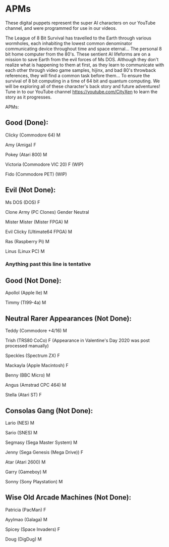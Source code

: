 # APMs

These digital puppets represent the super AI characters on our YouTube channel, and were programmed for use in our videos.

The League of 8 Bit Survival has travelled to the Earth through various wormholes, each inhabiting the lowest common denominator communicating device throughout time and space eternal... The personal 8 bit home computer from the 80's. These sentient AI lifeforms are on a mission to save Earth from the evil forces of Ms DOS. Although they don't realize what is happening to them at first, as they learn to communicate with each other through video game samples, hijinx, and bad 80's throwback references, they will find a common task before them... To ensure the survival of 8 bit computing in a time of 64 bit and quantum computing. We will be exploring all of these character's back story and future adventures! Tune in to our YouTube channel https://youtube.com/CityXen to learn the story as it progresses.

APMs:

## Good (Done):

Clicky (Commodore 64) M

Amy (Amiga) F

Pokey (Atari 800) M

Victoria (Commodore VIC 20) F (WIP)

Fido (Commodore PET) (WIP)

## Evil (Not Done):

Ms DOS (DOS) F

Clone Army (PC Clones) Gender Neutral

Mister Mister (Mister FPGA) M

Evil Clicky (Ultimate64 FPGA) M

Ras (Raspberry Pi) M

Linus (Linux PC) M

### Anything past this line is tentative

## Good (Not Done):

Apollol (Apple IIe) M

Timmy (TI99-4a) M

## Neutral Rarer Appearances (Not Done):

Teddy (Commodore +4/16) M

Trish (TRS80 CoCo) F (Appearance in Valentine's Day 2020 was post processed manually)

Speckles (Spectrum ZX) F

Mackayla (Apple Macintosh) F

Benny (BBC Micro) M

Angus (Amstrad CPC 464) M

Stella (Atari ST) F

## Consolas Gang (Not Done):

Lario (NES) M

Sario (SNES) M

Segmasy (Sega Master System) M

Jenny (Sega Genesis (Mega Drive)) F

Atar (Atari 2600) M

Garry (Gameboy) M

Sonny (Sony Playstation) M

## Wise Old Arcade Machines (Not Done):

Patricia (PacMan) F

Ayylmao (Galaga) M

Spicey (Space Invaders) F

Doug (DigDug) M